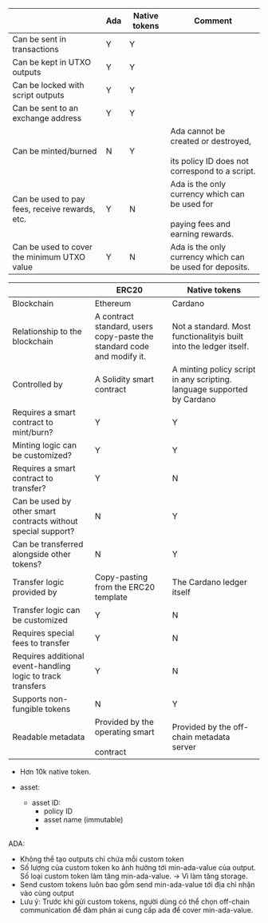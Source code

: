 
|                                                | Ada | Native tokens | Comment                                                                                   |
| ---------------------------------------------- | --- | ------------- | ----------------------------------------------------------------------------------------- |
| Can be sent in transactions                    | Y   | Y             |                                                                                           |
| Can be kept in UTXO outputs                    | Y   | Y             |                                                                                           |
| Can be locked with script outputs              | Y   | Y             |                                                                                           |
| Can be sent to an exchange address             | Y   | Y             |                                                                                           |
| Can be minted/burned                           | N   | Y             | Ada cannot be created or destroyed,<br><br>its policy ID does not correspond to a script. |
| Can be used to pay fees, receive rewards, etc. | Y   | N             | Ada is the only currency which can be used for<br><br>paying fees and earning rewards.    |
| Can be used to cover the minimum UTXO value    | Y   | N             | Ada is the only currency which can be used for deposits.                                  |

|                                                               | ERC20                                                                  | Native tokens                                                           |
| ------------------------------------------------------------- | ---------------------------------------------------------------------- | ----------------------------------------------------------------------- |
| Blockchain                                                    | Ethereum                                                               | Cardano                                                                 |
| Relationship to the blockchain                                | A contract standard, users copy-paste the standard code and modify it. | Not a standard. Most functionalityis built into the ledger itself.      |
| Controlled by                                                 | A Solidity smart contract                                              | A minting policy script in any scripting. language supported by Cardano |
| Requires a smart contract to mint/burn?                       | Y                                                                      | Y                                                                       |
| Minting logic can be customized?                              | Y                                                                      | Y                                                                       |
| Requires a smart contract to transfer?                        | Y                                                                      | N                                                                       |
| Can be used by other smart contracts without special support? | N                                                                      | Y                                                                       |
| Can be transferred alongside other tokens?                    | N                                                                      | Y                                                                       |
| Transfer logic provided by                                    | Copy-pasting from the ERC20 template                                   | The Cardano ledger itself                                               |
| Transfer logic can be customized                              | Y                                                                      | N                                                                       |
| Requires special fees to transfer                             | Y                                                                      | N                                                                       |
| Requires additional event-handling logic to track transfers   | Y                                                                      | N                                                                       |
| Supports non-fungible tokens                                  | N                                                                      | Y                                                                       |
| Readable metadata                                             | Provided by the operating smart<br><br>contract                        | Provided by the off-chain metadata server                               |

- Hơn 10k native token.

- asset:
	- asset ID:
		- policy ID
		- asset name (immutable)
		- 


ADA:
- Không thể tạo outputs chỉ chứa mỗi custom token
- Số lượng của custom token ko ảnh hưởng tới min-ada-value của output. Số loại custom token làm tăng min-ada-value. -> Vì làm tăng storage.
- Send custom tokens luôn bao gồm send min-ada-value tới địa chỉ nhận vào cùng output
- Lưu ý: Trước khi gửi custom tokens, người dùng có thể chọn off-chain communication để đàm phán ai cung cấp ada để cover min-ada-value.